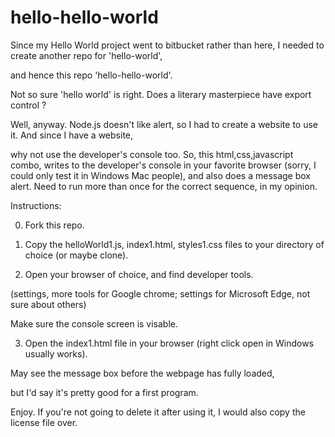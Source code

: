 # hello-hello-world

Since my Hello World project went to bitbucket rather than here, I needed to create another repo for 'hello-world',

and hence this repo 'hello-hello-world'.


Not so sure 'hello world' is right. 
Does a literary masterpiece have export control ?



Well, anyway. Node.js doesn't like alert, so I had to create a website to use it. And since I have a website, 

why not use the developer's console too.
So, this html,css,javascript combo, writes to the developer's console in 
your favorite browser (sorry, I 
could only test it in Windows Mac people), and also does a message box alert. 
Need to run more than once for the
correct sequence, in my opinion.



Instructions: 

  

0. Fork this repo. 
  
  

1. Copy the helloWorld1.js, index1.html, styles1.css files to your directory of choice (or maybe clone).
  
  
2. Open your browser of choice, and find developer tools. 
    
(settings, more tools for Google chrome; settings for Microsoft Edge, not sure about others)
    
Make sure the console screen is visable.
    
  
3. Open the index1.html file in your browser (right click open in Windows usually works).
     
May see the message box before the webpage has fully loaded, 
     
but I'd say it's pretty good for a first program.
     
     
Enjoy. If you're not going to delete it after using it, I would also copy the license file over.

